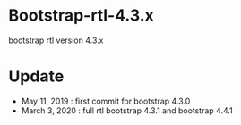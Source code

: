 # Bootstrap-rtl-4.3.x
bootstrap rtl version 4.3.x

# Update
 - May 11, 2019 : first commit for bootstrap 4.3.0
 - March 3, 2020 : full rtl bootstrap 4.3.1 and bootstrap 4.4.1